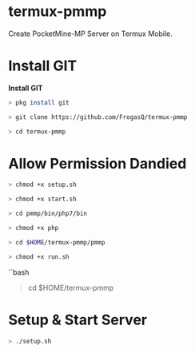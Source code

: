 # termux-pmmp
Create PocketMine-MP Server on Termux Mobile.

# Install GIT

<b>Install GIT</b>
```bash
> pkg install git
```
```bash
> git clone https://github.com/FrogasQ/termux-pmmp
```
```bash
> cd termux-pmmp
```

# Allow Permission Dandied
```bash
> chmod +x setup.sh
```
```bash
> chmod +x start.sh
```
```bash
> cd pmmp/bin/php7/bin
```
```bash
> chmod +x php
```
```bash
> cd $HOME/termux-pmmp/pmmp
```
```bash
> chmod +x run.sh
```
``bash
> cd $HOME/termux-pmmp


# Setup & Start Server
```bash
> ./setup.sh
```





